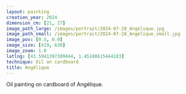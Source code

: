 ```yaml
---
layout: painting
creation_year: 2024
dimension_cm: [21, 27]
image_path_large: /images/portrait/2024-07-28_Angelique.jpg
image_path_small: /images/portrait/2024-07-28_Angelique_small.jpg
image_pov: [0.5, 0.0]
image_size: [429, 630]
image_zoom: 1.0
latlng: [43.5941397309844, 1.45160615444183]
technique: Oil on cardboard
title: Angélique
---
```


Oil painting on cardboard of Angélique.
